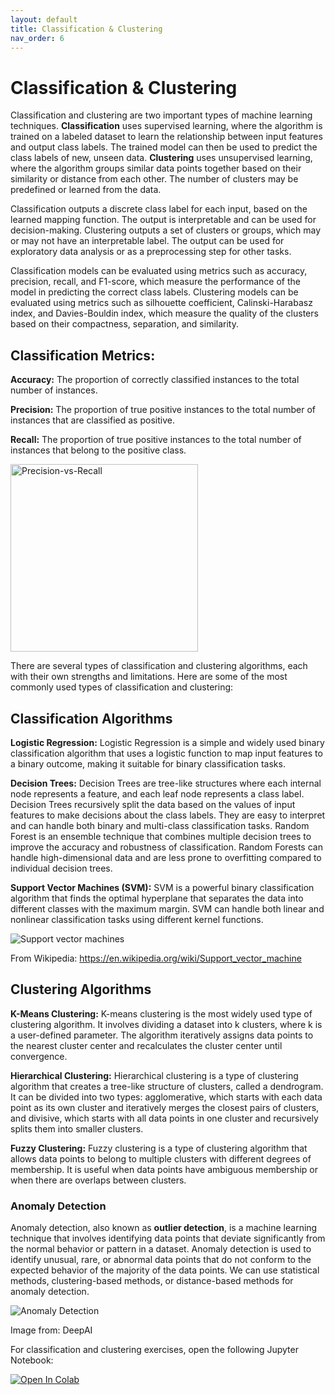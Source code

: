 ```yaml
---
layout: default
title: Classification & Clustering
nav_order: 6
---
```


<script
  src="https://cdn.mathjax.org/mathjax/latest/MathJax.js?config=TeX-AMS-MML_HTMLorMML"
  type="text/javascript">
</script>

# Classification & Clustering

Classification and clustering are two important types of machine learning techniques. **Classification** uses supervised learning, where the algorithm is trained on a labeled dataset to learn the relationship between input features and output class labels. The trained model can then be used to predict the class labels of new, unseen data. **Clustering** uses unsupervised learning, where the algorithm groups similar data points together based on their similarity or distance from each other. The number of clusters may be predefined or learned from the data.

Classification outputs a discrete class label for each input, based on the learned mapping function. The output is interpretable and can be used for decision-making. Clustering outputs a set of clusters or groups, which may or may not have an interpretable label. The output can be used for exploratory data analysis or as a preprocessing step for other tasks.

Classification models can be evaluated using metrics such as accuracy, precision, recall, and F1-score, which measure the performance of the model in predicting the correct class labels. Clustering models can be evaluated using metrics such as silhouette coefficient, Calinski-Harabasz index, and Davies-Bouldin index, which measure the quality of the clusters based on their compactness, separation, and similarity.

## Classification Metrics:

**Accuracy:** The proportion of correctly classified instances to the total number of instances.

**Precision:** The proportion of true positive instances to the total number of instances that are classified as positive.

**Recall:** The proportion of true positive instances to the total number of instances that belong to the positive class.

<img src="https://upload.wikimedia.org/wikipedia/commons/thumb/2/26/Precisionrecall.svg/800px-Precisionrecall.svg.png" alt= "Precision-vs-Recall" height="300">

There are several types of classification and clustering algorithms, each with their own strengths and limitations. Here are some of the most commonly used types of classification and clustering:

## Classification Algorithms

**Logistic Regression:** Logistic Regression is a simple and widely used binary classification algorithm that uses a logistic function to map input features to a binary outcome, making it suitable for binary classification tasks.

**Decision Trees:** Decision Trees are tree-like structures where each internal node represents a feature, and each leaf node represents a class label. Decision Trees recursively split the data based on the values of input features to make decisions about the class labels. They are easy to interpret and can handle both binary and multi-class classification tasks. Random Forest is an ensemble technique that combines multiple decision trees to improve the accuracy and robustness of classification. Random Forests can handle high-dimensional data and are less prone to overfitting compared to individual decision trees. 

**Support Vector Machines (SVM):** SVM is a powerful binary classification algorithm that finds the optimal hyperplane that separates the data into different classes with the maximum margin. SVM can handle both linear and nonlinear classification tasks using different kernel functions.

![Support vector machines](https://upload.wikimedia.org/wikipedia/commons/thumb/7/72/SVM_margin.png/1024px-SVM_margin.png)

From Wikipedia: https://en.wikipedia.org/wiki/Support_vector_machine

## Clustering Algorithms

**K-Means Clustering:** K-means clustering is the most widely used type of clustering algorithm. It involves dividing a dataset into k clusters, where k is a user-defined parameter. The algorithm iteratively assigns data points to the nearest cluster center and recalculates the cluster center until convergence.

**Hierarchical Clustering:** Hierarchical clustering is a type of clustering algorithm that creates a tree-like structure of clusters, called a dendrogram. It can be divided into two types: agglomerative, which starts with each data point as its own cluster and iteratively merges the closest pairs of clusters, and divisive, which starts with all data points in one cluster and recursively splits them into smaller clusters.

**Fuzzy Clustering:** Fuzzy clustering is a type of clustering algorithm that allows data points to belong to multiple clusters with different degrees of membership. It is useful when data points have ambiguous membership or when there are overlaps between clusters.

### Anomaly Detection

Anomaly detection, also known as **outlier detection**, is a machine learning technique that involves identifying data points that deviate significantly from the normal behavior or pattern in a dataset. Anomaly detection is used to identify unusual, rare, or abnormal data points that do not conform to the expected behavior of the majority of the data points. We can use statistical methods, clustering-based methods, or distance-based methods for anomaly detection.

![Anomaly Detection](https://images.deepai.org/django-summernote/2019-04-12/159c23a1-e5f4-413d-bed8-c3188f3fb4d8.png)

Image from: DeepAI

For classification and clustering exercises, open the following Jupyter Notebook: 

<a target="_blank" href="https://colab.research.google.com/github/ubc-library-rc/intro-machine-learning/blob/main/Examples/Classification_examples.ipynb">
  <img src="https://colab.research.google.com/assets/colab-badge.svg" alt="Open In Colab"/>
</a>
